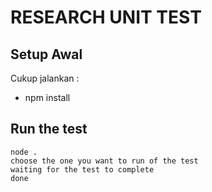 # RESEARCH UNIT TEST

## Setup Awal

Cukup jalankan :
- npm install

## Run the test
```
node .
choose the one you want to run of the test
waiting for the test to complete
done
```